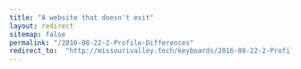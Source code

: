 ```yaml
---
title: "A website that doesn't exit"
layout: redirect
sitemap: false
permalink: "/2016-08-22-2-Profile-Differences"
redirect_to:  "http://missourivalley.tech/keyboards/2016-08-22-2-Profile-Differences"
---
```

